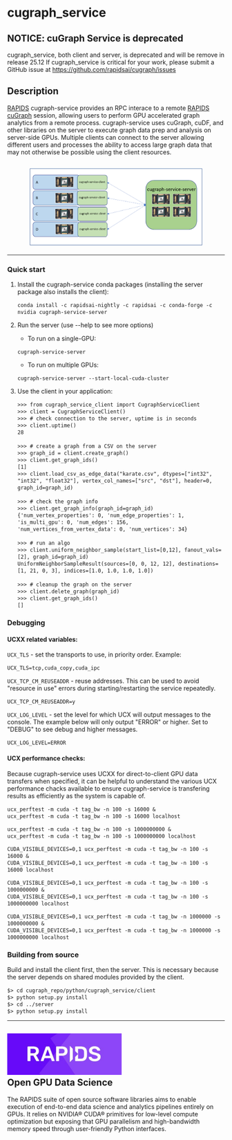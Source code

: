 # cugraph_service

## NOTICE: cuGraph Service is deprecated

cugraph_service, both client and server, is deprecated and will be remove in release 25.12
If cugraph_service is critical for your work, please submit a GitHub
issue at https://github.com/rapidsai/cugraph/issues


## Description
[RAPIDS](https://rapids.ai) cugraph-service provides an RPC interace to a remote [RAPIDS cuGraph](https://github.com/rapidsai/cugraph) session, allowing users to perform GPU accelerated graph analytics from a remote process. cugraph-service uses cuGraph, cuDF, and other libraries on the server to execute graph data prep and analysis on server-side GPUs. Multiple clients can connect to the server allowing different users and processes the ability to access large graph data that may not otherwise be possible using the client resources.

## <div align="center"><img src="img/cugraph_service_pict.png" width="400px"/></div>

-----

### Quick start
1. Install the cugraph-service conda packages (installing the server package also installs the client):
   ```
   conda install -c rapidsai-nightly -c rapidsai -c conda-forge -c nvidia cugraph-service-server
   ```

1. Run the server (use --help to see more options)
   - To run on a single-GPU:
   ```
   cugraph-service-server
   ```
   - To run on multiple GPUs:
   ```
   cugraph-service-server --start-local-cuda-cluster
   ```

1. Use the client in your application:
   ```
   >>> from cugraph_service_client import CugraphServiceClient
   >>> client = CugraphServiceClient()
   >>> # check connection to the server, uptime is in seconds
   >>> client.uptime()
   28

   >>> # create a graph from a CSV on the server
   >>> graph_id = client.create_graph()
   >>> client.get_graph_ids()
   [1]
   >>> client.load_csv_as_edge_data("karate.csv", dtypes=["int32", "int32", "float32"], vertex_col_names=["src", "dst"], header=0, graph_id=graph_id)

   >>> # check the graph info
   >>> client.get_graph_info(graph_id=graph_id)
   {'num_vertex_properties': 0, 'num_edge_properties': 1, 'is_multi_gpu': 0, 'num_edges': 156, 'num_vertices_from_vertex_data': 0, 'num_vertices': 34}

   >>> # run an algo
   >>> client.uniform_neighbor_sample(start_list=[0,12], fanout_vals=[2], graph_id=graph_id)
   UniformNeighborSampleResult(sources=[0, 0, 12, 12], destinations=[1, 21, 0, 3], indices=[1.0, 1.0, 1.0, 1.0])

   >>> # cleanup the graph on the server
   >>> client.delete_graph(graph_id)
   >>> client.get_graph_ids()
   []
   ```

### Debugging
#### UCXX related variables:
`UCX_TLS` - set the transports to use, in priority order. Example:
```
UCX_TLS=tcp,cuda_copy,cuda_ipc
```
`UCX_TCP_CM_REUSEADDR` - reuse addresses. This can be used to avoid "resource in use" errors during starting/restarting the service repeatedly.
```
UCX_TCP_CM_REUSEADDR=y
```
`UCX_LOG_LEVEL` - set the level for which UCX will output messages to the console. The example below will only output "ERROR" or higher. Set to "DEBUG" to see debug and higher messages.
```
UCX_LOG_LEVEL=ERROR
```

#### UCX performance checks:
Because cugraph-service uses UCXX for direct-to-client GPU data transfers when specified, it can be helpful to understand the various UCX performance chacks available to ensure cugraph-service is transfering results as efficiently as the system is capable of.
```
ucx_perftest -m cuda -t tag_bw -n 100 -s 16000 &
ucx_perftest -m cuda -t tag_bw -n 100 -s 16000 localhost
```
```
ucx_perftest -m cuda -t tag_bw -n 100 -s 1000000000 &
ucx_perftest -m cuda -t tag_bw -n 100 -s 1000000000 localhost
```
```
CUDA_VISIBLE_DEVICES=0,1 ucx_perftest -m cuda -t tag_bw -n 100 -s 16000 &
CUDA_VISIBLE_DEVICES=0,1 ucx_perftest -m cuda -t tag_bw -n 100 -s 16000 localhost
```
```
CUDA_VISIBLE_DEVICES=0,1 ucx_perftest -m cuda -t tag_bw -n 100 -s 1000000000 &
CUDA_VISIBLE_DEVICES=0,1 ucx_perftest -m cuda -t tag_bw -n 100 -s 1000000000 localhost
```
```
CUDA_VISIBLE_DEVICES=0,1 ucx_perftest -m cuda -t tag_bw -n 1000000 -s 1000000000 &
CUDA_VISIBLE_DEVICES=0,1 ucx_perftest -m cuda -t tag_bw -n 1000000 -s 1000000000 localhost
```

### Building from source
Build and install the client first, then the server. This is necessary because the server depends on shared modules provided by the client.
   ```
   $> cd cugraph_repo/python/cugraph_service/client
   $> python setup.py install
   $> cd ../server
   $> python setup.py install
   ```

------

## <div align="left"><img src="img/rapids_logo.png" width="265px"/></div> Open GPU Data Science

The RAPIDS suite of open source software libraries aims to enable execution of end-to-end data science and analytics pipelines entirely on GPUs. It relies on NVIDIA® CUDA® primitives for low-level compute optimization but exposing that GPU parallelism and high-bandwidth memory speed through user-friendly Python interfaces.
